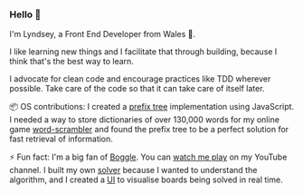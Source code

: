 ### Hello 👋

I'm Lyndsey, a Front End Developer from Wales 🏴󠁧󠁢󠁷󠁬󠁳󠁿.

I like learning new things and I facilitate that through building, because I think that's the best way to learn.

I advocate for clean code and encourage practices like TDD wherever possible. Take care of the code so that it can take care of itself later.

📦 OS contributions: I created a [prefix tree](https://github.com/lyndseybrowning/trie-prefix-tree) implementation using JavaScript. I needed a way to store dictionaries of over 130,000 words for my online game [word-scrambler](http://word-scrambler.co.uk/) and found the prefix tree to be a perfect solution for fast retrieval of information. 

⚡ Fun fact: I'm a big fan of [Boggle](https://en.wikipedia.org/wiki/Boggle). You can [watch me play](https://www.youtube.com/watch?v=PjC3Vbgva8k) on my YouTube channel. I built my own [solver](https://github.com/lyndseybrowning/node-boggle-solver) because I wanted to understand the algorithm, and I created a [UI](http://lyndseyb.co.uk/boggle-solver/) to visualise boards being solved in real time.
